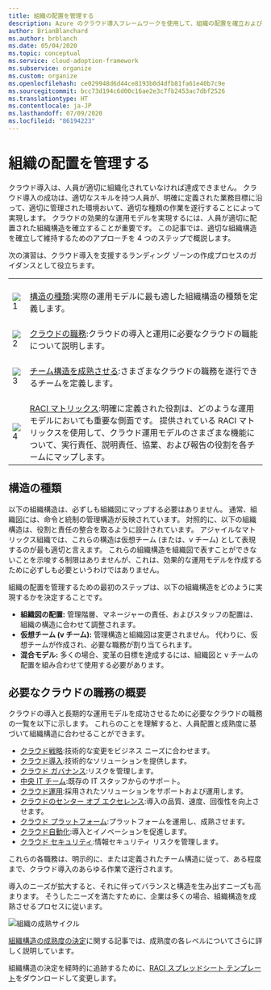 ```yaml
---
title: 組織の配置を管理する
description: Azure のクラウド導入フレームワークを使用して、組織の配置を確立および維持する方法を学習します。
author: BrianBlanchard
ms.author: brblanch
ms.date: 05/04/2020
ms.topic: conceptual
ms.service: cloud-adoption-framework
ms.subservice: organize
ms.custom: organize
ms.openlocfilehash: ce029948d6d44ce8193b0d4dfb81fa61e40b7c9e
ms.sourcegitcommit: bcc73d194c6d00c16ae2e3c7fb2453ac7dbf2526
ms.translationtype: HT
ms.contentlocale: ja-JP
ms.lasthandoff: 07/09/2020
ms.locfileid: "86194223"
---
```

# <a name="manage-organizational-alignment"></a>組織の配置を管理する

クラウド導入は、人員が適切に組織化されていなければ達成できません。 クラウド導入の成功は、適切なスキルを持つ人員が、明確に定義された業務目標に沿って、適切に管理された環境おいて、適切な種類の作業を遂行することによって実現します。 クラウドの効果的な運用モデルを実現するには、人員が適切に配置された組織構造を確立することが重要です。 この記事では、適切な組織構造を確立して維持するためのアプローチを 4 つのステップで概説します。

次の演習は、クラウド導入を支援するランディング ゾーンの作成プロセスのガイダンスとして役立ちます。

| | |
|---|---|
| <br> ![1](../_Images/icons/1.png) | <br> [構造の種類](#structure-type):実際の運用モデルに最も適した組織構造の種類を定義します。                                |
| <br> ![2](../_Images/icons/2.png) | <br> [クラウドの職務](#understand-required-cloud-functions):クラウドの導入と運用に必要なクラウドの職能について説明します。                                |
| <br> ![3](../_Images/icons/3.png) | <br> [チーム構造を成熟させる](./organization-structures.md):さまざまなクラウドの職務を遂行できるチームを定義します。                                |
| <br> ![4](../_Images/icons/4.png) | <br> [RACI マトリックス](./raci-alignment.md):明確に定義された役割は、どのような運用モデルにおいても重要な側面です。 提供されている RACI マトリックスを使用して、クラウド運用モデルのさまざまな機能について、実行責任、説明責任、協業、および報告の役割を各チームにマップします。                        |

## <a name="structure-type"></a>構造の種類

以下の組織構造は、必ずしも組織図にマップする必要はありません。 通常、組織図には、命令と統制の管理構造が反映されています。 対照的に、以下の組織構造は、役割と責任の整合を取るように設計されています。 アジャイルなマトリックス組織では、これらの構造は仮想チーム (または、v チーム) として表現するのが最も適切と言えます。 これらの組織構造を組織図で表すことができないことを示唆する制限はありませんが、これは、効果的な運用モデルを作成するために必ずしも必要というわけではありません。

組織の配置を管理するための最初のステップは、以下の組織構造をどのように実現するかを決定することです。

- **組織図の配置:** 管理階層、マネージャーの責任、およびスタッフの配置は、組織の構造に合わせて調整されます。
- **仮想チーム (v チーム):** 管理構造と組織図は変更されません。 代わりに、仮想チームが作成され、必要な職務が割り当てられます。
- **混合モデル:** 多くの場合、変革の目標を達成するには、組織図と v チームの配置を組み合わせて使用する必要があります。

## <a name="understand-required-cloud-functions"></a>必要なクラウドの職務の概要

クラウドの導入と長期的な運用モデルを成功させるために必要なクラウドの職務の一覧を以下に示します。 これらのことを理解すると、人員配置と成熟度に基づいて組織構造に合わせることができます。

- [クラウド戦略](./cloud-strategy.md):技術的な変更をビジネス ニーズに合わせます。
- [クラウド導入](./cloud-adoption.md):技術的なソリューションを提供します。
- [クラウド ガバナンス](./cloud-governance.md):リスクを管理します。
- [中央 IT チーム](./central-it.md):既存の IT スタッフからのサポート。
- [クラウド運用](./cloud-operations.md):採用されたソリューションをサポートおよび運用します。
- [クラウドのセンター オブ エクセレンス](./cloud-center-of-excellence.md):導入の品質、速度、回復性を向上させます。
- [クラウド プラットフォーム](./cloud-platform.md):プラットフォームを運用し、成熟させます。
- [クラウド自動化](./cloud-automation.md):導入とイノベーションを促進します。
- [クラウド セキュリティ](./cloud-security.md):情報セキュリティ リスクを管理します。

これらの各職務は、明示的に、または定義されたチーム構造に従って、ある程度まで、クラウド導入のあらゆる作業で遂行されます。

導入のニーズが拡大すると、それに伴ってバランスと構造を生み出すニーズも高まります。 そうしたニーズを満たすために、企業は多くの場合、組織構造を成熟させるプロセスに従います。

![組織の成熟サイクル](../_images/ready/org-ready-maturity.png)

[組織構造の成熟度の決定](./organization-structures.md)に関する記事では、成熟度の各レベルについてさらに詳しく説明しています。

組織構造の決定を経時的に追跡するために、[RACI スプレッドシート テンプレート](https://archcenter.blob.core.windows.net/cdn/fusion/management/raci-template.xlsx)をダウンロードして変更します。
